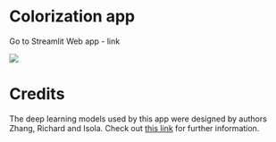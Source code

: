 # Colorization app

Go to Streamlit Web app  - link

![](https://github.com/Yasser-Lahlou/Colorization/blob/main/Streamlit_colorization_app_screenshot.png)

# Credits
The deep learning models used by this app were designed by authors Zhang, Richard and Isola. Check out [this link](http://richzhang.github.io/colorization) for further information.
